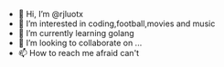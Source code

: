 - 👋 Hi, I’m @rjluotx
- 👀 I’m interested in coding,football,movies and music
- 🌱 I’m currently learning golang
- 💞️ I’m looking to collaborate on ...
- 📫 How to reach me afraid can't

<!---
rjluotx/rjluotx is a ✨ special ✨ repository because its `README.md` (this file) appears on your GitHub profile.
You can click the Preview link to take a look at your changes.
--->
